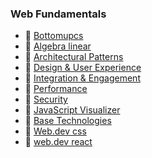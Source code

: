 ### Web Fundamentals

- 📙 [Bottomupcs](https://www.bottomupcs.com/)
- 📙 [Algebra linear](https://graphicallinearalgebra.net/)
- 📙 [Architectural Patterns](https://developers.google.com/web/fundamentals/architecture/app-shell)
- 📙 [Design & User Experience](https://developers.google.com/web/fundamentals/design-and-ux/ux-basics)
- 📙 [Integration & Engagement](https://developers.google.com/web/fundamentals/app-install-banners)
- 📙 [Performance](https://developers.google.com/web/fundamentals/performance/why-performance-matters)
- 📙 [Security](https://developers.google.com/web/fundamentals/security)
- 📙 [JavaScript Visualizer](https://www.jsv9000.app/)
- 📙 [Base Technologies](https://developers.google.com/web/fundamentals/web-components)
- 📙 [Web.dev css](https://web.dev/learn/css/)
- 📙 [web.dev react](https://web.dev/react/)